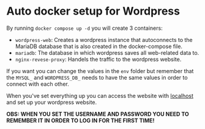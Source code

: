 # Auto docker setup for Wordpress

By running `docker compose up -d` you will create 3 containers:
- `wordpress-web`: Creates a wordpress instance that autoconnects to the MariaDB database that is also created in the docker-compose file.
- `mariadb`: The database in which wordpress saves all web-related data to.
- `nginx-revese-proxy`: Handels the traffic to the wordpress website.

If you want you can change the values in the `env` folder but remember that the `MYSQL_` and `WORDPRESS_DB_` needs to have the same values in order to connect with each other.

When you've set everything up you can access the website with [localhost](http://localhost:80) and set up your wordpress website.

**OBS: WHEN YOU SET THE USERNAME AND PASSWORD YOU NEED TO REMEMBER IT IN ORDER TO LOG IN FOR THE FIRST TIME!**